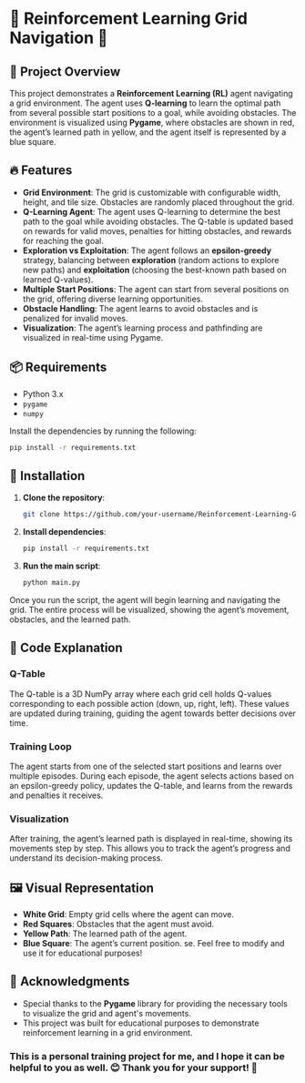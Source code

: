

# 🧠 Reinforcement Learning Grid Navigation 🚀

## 🌟 Project Overview

This project demonstrates a **Reinforcement Learning (RL)** agent navigating a grid environment. The agent uses **Q-learning** to learn the optimal path from several possible start positions to a goal, while avoiding obstacles. The environment is visualized using **Pygame**, where obstacles are shown in red, the agent’s learned path in yellow, and the agent itself is represented by a blue square.

## 🔥 Features

* **Grid Environment**: The grid is customizable with configurable width, height, and tile size. Obstacles are randomly placed throughout the grid.
* **Q-Learning Agent**: The agent uses Q-learning to determine the best path to the goal while avoiding obstacles. The Q-table is updated based on rewards for valid moves, penalties for hitting obstacles, and rewards for reaching the goal.
* **Exploration vs Exploitation**: The agent follows an **epsilon-greedy** strategy, balancing between **exploration** (random actions to explore new paths) and **exploitation** (choosing the best-known path based on learned Q-values).
* **Multiple Start Positions**: The agent can start from several positions on the grid, offering diverse learning opportunities.
* **Obstacle Handling**: The agent learns to avoid obstacles and is penalized for invalid moves.
* **Visualization**: The agent’s learning process and pathfinding are visualized in real-time using Pygame.

## 📦 Requirements

* Python 3.x
* `pygame`
* `numpy`

Install the dependencies by running the following:

```bash
pip install -r requirements.txt
```

## 🚀 Installation

1. **Clone the repository**:

   ```bash
   git clone https://github.com/your-username/Reinforcement-Learning-Grid-Navigation.git
   ```

2. **Install dependencies**:

   ```bash
   pip install -r requirements.txt
   ```

3. **Run the main script**:

   ```bash
   python main.py
   ```

Once you run the script, the agent will begin learning and navigating the grid. The entire process will be visualized, showing the agent’s movement, obstacles, and the learned path.

## 📖 Code Explanation

### Q-Table

The Q-table is a 3D NumPy array where each grid cell holds Q-values corresponding to each possible action (down, up, right, left). These values are updated during training, guiding the agent towards better decisions over time.

### Training Loop

The agent starts from one of the selected start positions and learns over multiple episodes. During each episode, the agent selects actions based on an epsilon-greedy policy, updates the Q-table, and learns from the rewards and penalties it receives.

### Visualization

After training, the agent’s learned path is displayed in real-time, showing its movements step by step. This allows you to track the agent’s progress and understand its decision-making process.

## 🖼️ Visual Representation

* **White Grid**: Empty grid cells where the agent can move.
* **Red Squares**: Obstacles that the agent must avoid.
* **Yellow Path**: The learned path of the agent.
* **Blue Square**: The agent’s current position.
se. Feel free to modify and use it for educational purposes!

## 🙏 Acknowledgments

* Special thanks to the **Pygame** library for providing the necessary tools to visualize the grid and agent's movements.
* This project was built for educational purposes to demonstrate reinforcement learning in a grid environment.

### This is a personal training project for me, and I hope it can be helpful to you as well. 😊 Thank you for your support! 🙏
